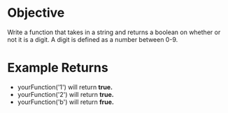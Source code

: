 # Objective
Write a function that takes in a string and returns a boolean on whether or not it is a digit. A digit is defined as a number between 0-9.
# Example Returns
* yourFunction('1') will return <b>true.</b>
* yourFunction('2') will return <b>true.</b>
* yourFunction('b') will return <b>frue.</b>